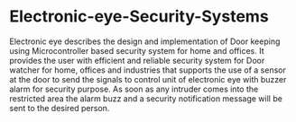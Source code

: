 # Electronic-eye-Security-Systems
Electronic eye describes the design and implementation of Door keeping using Microcontroller based security system for home and offices. It provides the user with efficient and reliable security system for Door watcher for home, offices and industries that supports the use of a sensor at the door to send the signals to control unit of electronic eye with buzzer alarm for security purpose. As soon as any intruder comes into the restricted area the alarm buzz and a security notification message will be sent to the desired person. 
